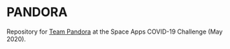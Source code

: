 # PANDORA

Repository for [Team Pandora](https://covid19.spaceappschallenge.org/challenges/covid-challenges/human-factors/teams/pandora/project) at the Space Apps COVID-19 Challenge (May 2020).

